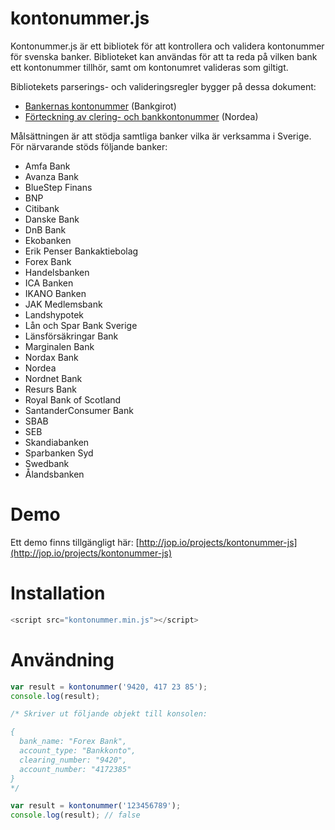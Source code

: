 # kontonummer.js
Kontonummer.js är ett bibliotek för att kontrollera och validera kontonummer för svenska banker. Biblioteket kan användas för att ta reda på vilken bank ett kontonummer tillhör, samt om kontonumret valideras som giltigt.

Bibliotekets parserings- och valideringsregler bygger på dessa dokument:
* [Bankernas kontonummer](https://www.bankgirot.se/globalassets/dokument/anvandarmanualer/bankernaskontonummeruppbyggnad_anvandarmanual_sv.pdf) (Bankgirot)
* [Förteckning av clering- och bankkontonummer](https://www.nordea.se/Images/39-112644/F%C3%B6rteckning%20clearing-%20och%20bankkontonummer.pdf) (Nordea)

Målsättningen är att stödja samtliga banker vilka är verksamma i Sverige. För närvarande stöds följande banker:
* Amfa Bank
* Avanza Bank
* BlueStep Finans
* BNP
* Citibank
* Danske Bank
* DnB Bank
* Ekobanken
* Erik Penser Bankaktiebolag
* Forex Bank
* Handelsbanken
* ICA Banken
* IKANO Banken
* JAK Medlemsbank
* Landshypotek
* Lån och Spar Bank Sverige
* Länsförsäkringar Bank
* Marginalen Bank
* Nordax Bank
* Nordea
* Nordnet Bank
* Resurs Bank
* Royal Bank of Scotland
* SantanderConsumer Bank
* SBAB
* SEB
* Skandiabanken
* Sparbanken Syd
* Swedbank
* Ålandsbanken
 
# Demo
Ett demo finns tillgängligt här: [http://jop.io/projects/kontonummer-js](http://jop.io/projects/kontonummer-js)

# Installation
```javascript
<script src="kontonummer.min.js"></script>
```

# Användning
```javascript
var result = kontonummer('9420, 417 23 85');
console.log(result);

/* Skriver ut följande objekt till konsolen:

{
  bank_name: "Forex Bank",
  account_type: "Bankkonto", 
  clearing_number: "9420", 
  account_number: "4172385"
}
*/
```
```javascript
var result = kontonummer('123456789');
console.log(result); // false
```

